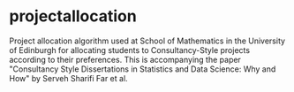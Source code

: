 # projectallocation
Project allocation algorithm used at School of Mathematics in the University of Edinburgh for allocating students to Consultancy-Style projects according to their preferences. This is accompanying the paper "Consultancy Style Dissertations in Statistics and Data Science: Why and How" by Serveh Sharifi Far et al. 
